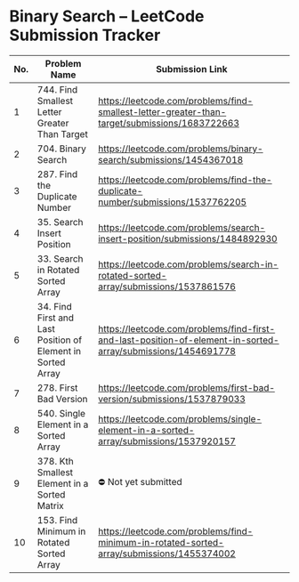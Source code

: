 # Binary Search – LeetCode Submission Tracker

| No. | Problem Name                                                | Submission Link                                                                                      |
|-----|-------------------------------------------------------------|-------------------------------------------------------------------------------------------------------|
| 1   | 744. Find Smallest Letter Greater Than Target               | https://leetcode.com/problems/find-smallest-letter-greater-than-target/submissions/1683722663        |
| 2   | 704. Binary Search                                          | https://leetcode.com/problems/binary-search/submissions/1454367018                                   |
| 3   | 287. Find the Duplicate Number                              | https://leetcode.com/problems/find-the-duplicate-number/submissions/1537762205                        |
| 4   | 35. Search Insert Position                                  | https://leetcode.com/problems/search-insert-position/submissions/1484892930                          |
| 5   | 33. Search in Rotated Sorted Array                          | https://leetcode.com/problems/search-in-rotated-sorted-array/submissions/1537861576                  |
| 6   | 34. Find First and Last Position of Element in Sorted Array| https://leetcode.com/problems/find-first-and-last-position-of-element-in-sorted-array/submissions/1454691778 |
| 7   | 278. First Bad Version                                      | https://leetcode.com/problems/first-bad-version/submissions/1537879033                               |
| 8   | 540. Single Element in a Sorted Array                       | https://leetcode.com/problems/single-element-in-a-sorted-array/submissions/1537920157                |
| 9   | 378. Kth Smallest Element in a Sorted Matrix                | ⛔ Not yet submitted                                                                                  |
| 10  | 153. Find Minimum in Rotated Sorted Array                   | https://leetcode.com/problems/find-minimum-in-rotated-sorted-array/submissions/1455374002            |

